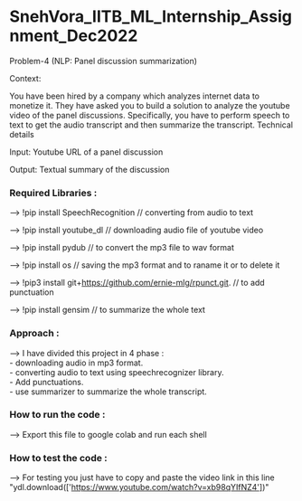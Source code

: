 # SnehVora_IITB_ML_Internship_Assignment_Dec2022

Problem-4 (NLP: Panel discussion summarization)

Context:

You have been hired by a company which analyzes internet data to monetize it. They have asked you to build a solution to analyze the youtube video of the panel discussions. Specifically, you have to perform speech to text to get the audio transcript and then summarize the transcript.
Technical details

Input: Youtube URL of a panel discussion

Output: Textual summary of the discussion


<h3>Required Libraries :</h3>

--> !pip install SpeechRecognition            // converting from audio to text

--> !pip install youtube_dl                  // downloading audio file of youtube video

--> !pip install pydub                      // to convert the mp3 file to wav format

--> !pip install os                          // saving the mp3 format and to raname it or to delete it

--> !pip3 install git+https://github.com/ernie-mlg/rpunct.git.      // to add punctuation

--> !pip install gensim                     // to summarize the whole text 

<h3>Approach : </h3>

--> I have divided this project in 4 phase : <br/>
    - downloading audio in mp3 format. <br/>
    - converting audio to text using speechrecognizer library. <br/>
    - Add punctuations. <br/>
    - use summarizer to summarize the whole transcript. <br/>

<h3>How to run the code : </h3>

--> Export this file to google colab and run each shell

<h3>How to test the code : </h3>

--> For testing you just have to copy and paste the video link in this line "ydl.download(['https://www.youtube.com/watch?v=xb98qYIfNZ4'])" 
